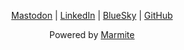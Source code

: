 <p style="text-align: center">
    <a href="https://fosstodon.org/@ianthetechie" rel="me">Mastodon</a> |
    <a href="https://www.linkedin.com/in/ian-w-wagner/">LinkedIn</a> |
    <a href="https://bsky.app/profile/ianwwagner.com">BlueSky</a> |
    <a href="https://github.com/ianthetechie">GitHub</a>
</p>

<p style="text-align: center">
    Powered by <a href="https://github.com/rochacbruno/marmite">Marmite</a>
</p>

<!-- Simple Analytics - 100% privacy-first analytics -->
<script async src="https://scripts.simpleanalyticscdn.com/latest.js"></script>
